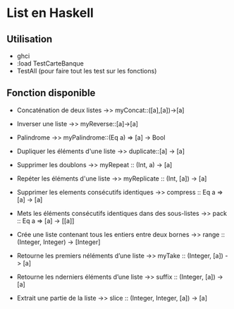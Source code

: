 # List en Haskell

## Utilisation

- ghci
- :load TestCarteBanque
- TestAll (pour faire tout les test sur les fonctions)

## Fonction disponible

- Concaténation de deux listes ->> myConcat::([a],[a])->[a]

- Inverser une liste ->> myReverse::[a]->[a]

- Palindrome ->> myPalindrome::(Eq a) => [a] -> Bool

- Dupliquer les éléments d'une liste ->> duplicate::[a] -> [a]

- Supprimer les doublons ->> myRepeat :: (Int, a) -> [a]

- Repéter les éléments d'une liste ->> myReplicate :: (Int, [a]) -> [a]

- Supprimer les elements consécutifs identiques ->> compress :: Eq a => [a] -> [a]

- Mets les éléments consécutifs identiques dans des sous-listes ->> pack :: Eq a => [a] -> [[a]]

- Crée une liste contenant tous les entiers entre deux bornes ->> range :: (Integer, Integer) -> [Integer]

- Retourne les premiers néléments d’une liste ->> myTake :: (Integer, [a]) -> [a]

- Retourne les nderniers éléments d’une liste ->> suffix :: (Integer, [a]) -> [a]

- Extrait une partie de la liste ->> slice :: (Integer, Integer, [a]) -> [a]
